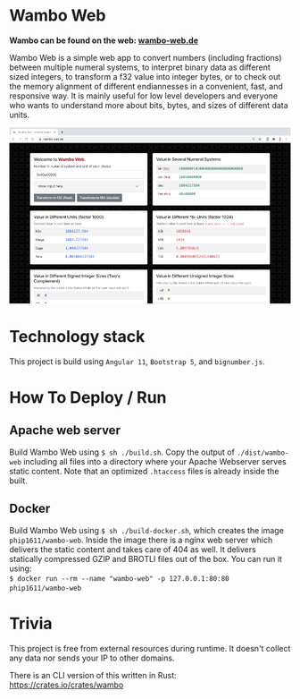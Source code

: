 # Wambo Web

**Wambo can be found on the web: [wambo-web.de](https://wambo-web.de)**

Wambo Web is a simple web app to convert numbers (including fractions) between multiple numeral systems,
to interpret binary data as different sized integers, to transform a f32 value into integer bytes, 
or to check out the memory alignment of different endiannesses in a convenient, fast, and responsive way. 
It is mainly useful for low level developers and everyone who wants to understand more about bits, bytes, 
and sizes of different data units.

![Screenshot of Wambo Web](screenshot.png "Screenshot of Wambo Web")

# Technology stack
This project is build using `Angular 11`, `Bootstrap 5`, and `bignumber.js`.

# How To Deploy / Run
## Apache web server
Build Wambo Web using `$ sh ./build.sh`. Copy the output of `./dist/wambo-web` including 
all files into a directory where your Apache Webserver serves static content. Note that an optimized
`.htaccess` files is already inside the built.

## Docker
Build Wambo Web using `$ sh ./build-docker.sh`, which creates the image `phip1611/wambo-web`. 
Inside the image there is a nginx web server which delivers the static content and takes 
care of 404 as well. It delivers statically compressed GZIP and BROTLI files out of the box.
You can run it using: \
`$ docker run --rm --name "wambo-web" -p 127.0.0.1:80:80 phip1611/wambo-web`

# Trivia
This project is free from external resources during runtime. It doesn't collect any data 
nor sends your IP to other domains.

There is an CLI version of this written in Rust: https://crates.io/crates/wambo 
